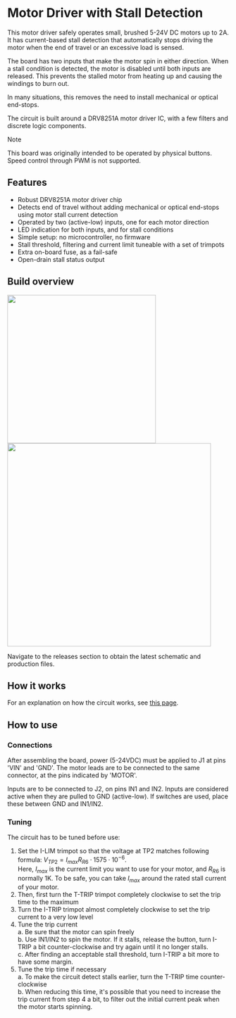 # Motor Driver with Stall Detection
This motor driver safely operates small, brushed 5-24V DC motors up to 2A. It has current-based stall detection that automatically stops driving the motor when the end of travel or an excessive load is sensed.

The board has two inputs that make the motor spin in either direction. When a stall condition is detected, the motor is disabled until both inputs are released. This prevents the stalled motor from heating up and causing the windings to burn out.

In many situations, this removes the need to install mechanical or optical end-stops.

The circuit is built around a DRV8251A motor driver IC, with a few filters and discrete logic components.

>[!NOTE]
>This board was originally intended to be operated by physical buttons. Speed control through PWM is not supported.

## Features
- Robust DRV8251A motor driver chip
- Detects end of travel without adding mechanical or optical end-stops using motor stall current detection
- Operated by two (active-low) inputs, one for each motor direction
- LED indication for both inputs, and for stall conditions
- Simple setup: no microcontroller, no firmware
- Stall threshold, filtering and current limit tuneable with a set of trimpots
- Extra on-board fuse, as a fail-safe
- Open-drain stall status output

## Build overview
<img src="https://github.com/user-attachments/assets/0d0f84a4-08f4-43fc-b6d8-f2c6ce13c2c8" width="337" />
<img src="https://github.com/user-attachments/assets/ebf6cf4f-164d-4988-aba5-6d88f41215bf" width="462" />

Navigate to the releases section to obtain the latest schematic and production files.

## How it works
For an explanation on how the circuit works, see [this page](THEORY.md).

## How to use
### Connections
After assembling the board, power (5-24VDC) must be applied to J1 at pins 'VIN' and 'GND'. The motor leads are to be connected to the same connector, at the pins indicated by 'MOTOR'.

Inputs are to be connected to J2, on pins IN1 and IN2. Inputs are considered active when they are pulled to GND (active-low). If switches are used, place these between GND and IN1/IN2.

### Tuning
The circuit has to be tuned before use:
1. Set the I-LIM trimpot so that the voltage at TP2 matches following formula: $V_{TP2} = I_{max}R_{R6}\cdot 1575\cdot 10^{-6}$.<br />Here, $I_{max}$ is the current limit you want to use for your motor, and $R_{R6}$ is normally 1K. To be safe, you can take $I_{max}$ around the rated stall current of your motor.
2. Then, first turn the T-TRIP trimpot completely clockwise to set the trip time to the maximum
3. Turn the I-TRIP trimpot almost completely clockwise to set the trip current to a very low level
4. Tune the trip current<br />
   a. Be sure that the motor can spin freely<br />
   b. Use IN1/IN2 to spin the motor. If it stalls, release the button, turn I-TRIP a bit counter-clockwise and try again until it no longer stalls.<br />
   c. After finding an acceptable stall threshold, turn I-TRIP a bit more to have some margin.
5. Tune the trip time if necessary<br />
   a. To make the circuit detect stalls earlier, turn the T-TRIP time counter-clockwise<br />
   b. When reducing this time, it's possible that you need to increase the trip current from step 4 a bit, to filter out the initial current peak when the motor starts spinning.
